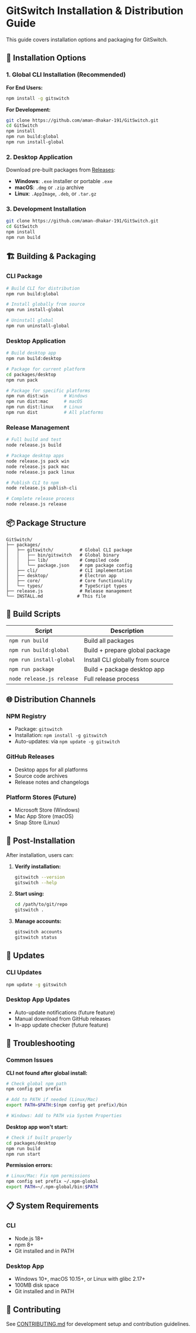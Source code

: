 # GitSwitch Installation & Distribution Guide

This guide covers installation options and packaging for GitSwitch.

## 🎯 Installation Options

### 1. Global CLI Installation (Recommended)

**For End Users:**
```bash
npm install -g gitswitch
```

**For Development:**
```bash
git clone https://github.com/aman-dhakar-191/GitSwitch.git
cd GitSwitch
npm install
npm run build:global
npm run install-global
```

### 2. Desktop Application

Download pre-built packages from [Releases](https://github.com/aman-dhakar-191/GitSwitch/releases):

- **Windows**: `.exe` installer or portable `.exe`
- **macOS**: `.dmg` or `.zip` archive  
- **Linux**: `.AppImage`, `.deb`, or `.tar.gz`

### 3. Development Installation

```bash
git clone https://github.com/aman-dhakar-191/GitSwitch.git
cd GitSwitch
npm install
npm run build
```

## 🏗️ Building & Packaging

### CLI Package
```bash
# Build CLI for distribution
npm run build:global

# Install globally from source
npm run install-global

# Uninstall global
npm run uninstall-global
```

### Desktop Application
```bash
# Build desktop app
npm run build:desktop

# Package for current platform
cd packages/desktop
npm run pack

# Package for specific platforms
npm run dist:win      # Windows
npm run dist:mac      # macOS  
npm run dist:linux    # Linux
npm run dist          # All platforms
```

### Release Management
```bash
# Full build and test
node release.js build

# Package desktop apps
node release.js pack win
node release.js pack mac
node release.js pack linux

# Publish CLI to npm
node release.js publish-cli

# Complete release process
node release.js release
```

## 📦 Package Structure

```
GitSwitch/
├── packages/
│   ├── gitswitch/          # Global CLI package
│   │   ├── bin/gitswitch   # Global binary
│   │   ├── lib/            # Compiled code
│   │   └── package.json    # npm package config
│   ├── cli/                # CLI implementation
│   ├── desktop/            # Electron app
│   ├── core/               # Core functionality
│   └── types/              # TypeScript types
├── release.js              # Release management
└── INSTALL.md             # This file
```

## 🔧 Build Scripts

| Script | Description |
|--------|-------------|
| `npm run build` | Build all packages |
| `npm run build:global` | Build + prepare global package |
| `npm run install-global` | Install CLI globally from source |
| `npm run package` | Build + package desktop app |
| `node release.js release` | Full release process |

## 🌐 Distribution Channels

### NPM Registry
- Package: `gitswitch`
- Installation: `npm install -g gitswitch`
- Auto-updates: via `npm update -g gitswitch`

### GitHub Releases
- Desktop apps for all platforms
- Source code archives
- Release notes and changelogs

### Platform Stores (Future)
- Microsoft Store (Windows)
- Mac App Store (macOS)
- Snap Store (Linux)

## 🚀 Post-Installation

After installation, users can:

1. **Verify installation:**
   ```bash
   gitswitch --version
   gitswitch --help
   ```

2. **Start using:**
   ```bash
   cd /path/to/git/repo
   gitswitch .
   ```

3. **Manage accounts:**
   ```bash
   gitswitch accounts
   gitswitch status
   ```

## 🔄 Updates

### CLI Updates
```bash
npm update -g gitswitch
```

### Desktop App Updates
- Auto-update notifications (future feature)
- Manual download from GitHub releases
- In-app update checker (future feature)

## 🐛 Troubleshooting

### Common Issues

**CLI not found after global install:**
```bash
# Check global npm path
npm config get prefix

# Add to PATH if needed (Linux/Mac)
export PATH=$PATH:$(npm config get prefix)/bin

# Windows: Add to PATH via System Properties
```

**Desktop app won't start:**
```bash
# Check if built properly
cd packages/desktop
npm run build
npm run start
```

**Permission errors:**
```bash
# Linux/Mac: Fix npm permissions
npm config set prefix ~/.npm-global
export PATH=~/.npm-global/bin:$PATH
```

## 📋 System Requirements

### CLI
- Node.js 18+
- npm 8+
- Git installed and in PATH

### Desktop App
- Windows 10+, macOS 10.15+, or Linux with glibc 2.17+
- 100MB disk space
- Git installed and in PATH

## 🤝 Contributing

See [CONTRIBUTING.md](CONTRIBUTING.md) for development setup and contribution guidelines.
